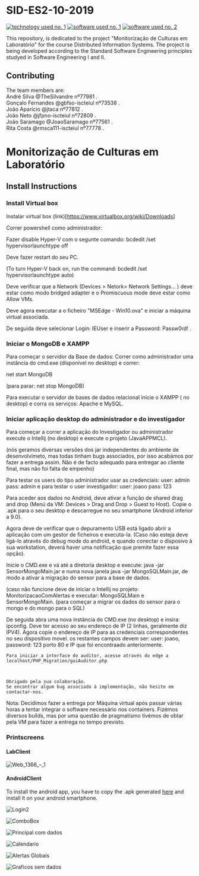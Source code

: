 # SID-ES2-10-2019

[![technology used no. 1](https://img.shields.io/badge/built&nbsp;with-java-red.svg)](https://www.java.com/) 
[![software used no. 1](https://img.shields.io/badge/software-eclipse&nbsp;ide-gold.svg)](https://www.eclipse.org/)
[![software used no. 2](https://img.shields.io/badge/software-jetbrains&nbsp;intellij&nbsp;idea-gold.svg)](https://www.jetbrains.com/idea/)

This repository, is dedicated to the project "Monitorização de Culturas em Laboratório" for the course Distributed Information Systems. The project is being developed according to the Standard Software Engineering principles studyed in Software Engineering I and II.

## Contributing 


The team members are:   
André Silva @TheSilvandre nº77981  .  
Gonçalo Fernandes @gbfso-iscteiul nº73538 .  
João Aparício @jtaca nº77812 .  
João Neto @jfpno-iscteiul nº72809 .  
João Saramago @JoaoSaramago nº77561 .  
Rita Costa @rmsca111-iscteiul nº77778 . 

# Monitorização de Culturas em Laboratório

## Install Instructions  
### Install Virtual box 
Instalar virtual box (link)[https://www.virtualbox.org/wiki/Downloads]

Correr powershell como administrador:

 Fazer disable Hyper-V com o segunte comando: bcdedit /set hypervisorlaunchtype off

Deve fazer restart do seu PC.

(To turn Hyper-V back on, run the command: bcdedit /set hypervisorlaunchtype auto)

Deve verificar que a Network  (Devices > Netork> Network Settings... ) deve estar como modo bridged adapter e o Promiscuous mode deve estar como Allow VMs.

Deve agora executar a o ficheiro "MSEdge - Win10.ova" e iniciar a máquina virtual associada.

De seguida deve selecionar Login: IEUser e inserir a Password: Passw0rd!   .


### Iniciar o MongoDB e XAMPP

Para começar o servidor da Base de dados:
Correr como administrador uma instância do cmd.exe (disponível no desktop)
e correr: 

net start MongoDB

(para parar: net stop MongoDB)

Para executar o servidor de bases de dados relacional inicie o XAMPP ( no desktop)
e corra os serviços: Apache e MySQL.

### Iniciar aplicação desktop do administrador e do investigador


Para começar a correr a aplicação do Investigador ou administrador execute o Intellij (no desktop) e execute o projeto (JavaAPPMCL).

(nós geramos diversas versões dos jar independentes do ambiente de desenvolvimeto, mas todas tinham bugs associados, por isso acabámos por fazer a entrega assim. Não é de facto adequado para entregar ao cliente final, mas não foi falta de empenho)

Para testar os users do tipo administrador usar as credenciais: user: admin pass: admin e para testar o user investigador: user: joaoo pass: 123


Para aceder aos dados no Android, deve ativar a função de shared drag and drop (Menú da VM: Devices > Drag and Drop > Guest to Host). Copie o .apk para o seu desktop e descarregue no seu smartphone (Android inferior a 9.0).  

Agora deve de verificar que o depuramento USB está ligado abrir a aplicação com um gestor de ficheiros e executa-la. (Caso não esteja deve ligá-lo através do debug mode do android, e quando conectar o disposivo à sua workstation, deverá haver uma notificação que premite fazer essa opção).

Inicie o CMD.exe e vá até a diretoria desktop e execute: java -jar  SensorMongoMain.jar e numa nova janela java -jar MongoSQLMain.jar, de modo a ativar a migração do sensor para a base de dados.

(caso não funcione deve de iniciar o Intellij no projeto: MonitorizacaoComAlertas e executar: MongoSQLMain e SensorMongoMain. (para começar a migrar os dados do sensor para o mongo e do mongo para o SQL)

De seguida abra uma nova instância do CMD.exe (no desktop) e insira: ipconfig. Deve ter acesso ao seu endereço de IP (2 linhas, geralmente diz IPV4). 
Agora copie o endereço de IP para as credenciais correspondentes no seu dispositivo movel. os restantes campos devem ser: user: joaoo, password: 123 porto 80 e IP que foi encontraado anteriormente.



    
    Para iniciar a interface do auditor, acesse através do edge a localhost/PHP_Migration/guiAuditor.php
    
    
        
	Obrigado pela sua colaboração. 
	Se encontrar algum bug associado à implementação, não hesite em contactar-nos.
	

	




Nota: Decidimos fazer a entrega por Máquina virtual após passar várias horas a tentar integrar o software necessário nos containers. Fizémos diversos builds, mas por uma questão de pragmatismo tivémos de obtar pela VM para fazer a entrega no tempo previsto.




### Printscreens

#### LabClient

![Web_1366_–_1](https://user-images.githubusercontent.com/26983006/57474830-f56b1600-728a-11e9-8d3d-be5cb239566d.png)

#### AndroidClient

To install the android app, you have to copy the .apk generated [here](https://github.com/jtaca/SID-ES2-10-2019/blob/master/AppAndroid/SID2019/app/release/app-release.apk) and install it on your android smartphone.

![Login2](https://user-images.githubusercontent.com/26983006/57474327-c902ca00-7289-11e9-9534-08a53aeb5510.jpg)

![ComboBox](https://user-images.githubusercontent.com/26983006/57474418-f0f22d80-7289-11e9-8522-0146b76ffb2d.jpg)

![Principal com dados](https://user-images.githubusercontent.com/26983006/57474469-08c9b180-728a-11e9-820e-4e1111b642b1.jpg)

![Calendario](https://user-images.githubusercontent.com/26983006/57474607-6958ee80-728a-11e9-8317-175eaea2d717.jpg)

![Alertas Globais](https://user-images.githubusercontent.com/26983006/57474519-28f97080-728a-11e9-9fe3-80039e12b598.jpg)

![Graficos sem dados](https://user-images.githubusercontent.com/26983006/57474563-4dede380-728a-11e9-8c49-b71d529a984a.jpg)
	
